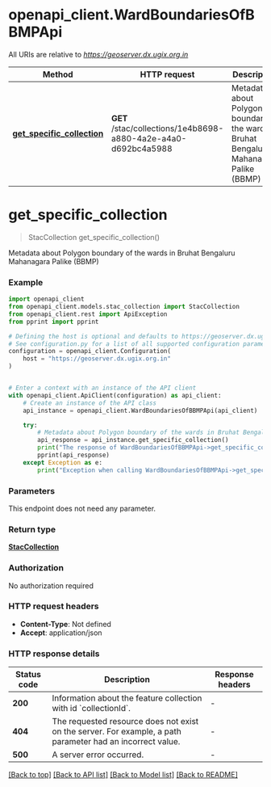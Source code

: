 # openapi_client.WardBoundariesOfBBMPApi

All URIs are relative to *https://geoserver.dx.ugix.org.in*

Method | HTTP request | Description
------------- | ------------- | -------------
[**get_specific_collection**](WardBoundariesOfBBMPApi.md#get_specific_collection) | **GET** /stac/collections/1e4b8698-a880-4a2e-a4a0-d692bc4a5988 | Metadata about Polygon boundary of the wards in Bruhat Bengaluru Mahanagara Palike (BBMP)


# **get_specific_collection**
> StacCollection get_specific_collection()

Metadata about Polygon boundary of the wards in Bruhat Bengaluru Mahanagara Palike (BBMP)

### Example


```python
import openapi_client
from openapi_client.models.stac_collection import StacCollection
from openapi_client.rest import ApiException
from pprint import pprint

# Defining the host is optional and defaults to https://geoserver.dx.ugix.org.in
# See configuration.py for a list of all supported configuration parameters.
configuration = openapi_client.Configuration(
    host = "https://geoserver.dx.ugix.org.in"
)


# Enter a context with an instance of the API client
with openapi_client.ApiClient(configuration) as api_client:
    # Create an instance of the API class
    api_instance = openapi_client.WardBoundariesOfBBMPApi(api_client)

    try:
        # Metadata about Polygon boundary of the wards in Bruhat Bengaluru Mahanagara Palike (BBMP)
        api_response = api_instance.get_specific_collection()
        print("The response of WardBoundariesOfBBMPApi->get_specific_collection:\n")
        pprint(api_response)
    except Exception as e:
        print("Exception when calling WardBoundariesOfBBMPApi->get_specific_collection: %s\n" % e)
```



### Parameters

This endpoint does not need any parameter.

### Return type

[**StacCollection**](StacCollection.md)

### Authorization

No authorization required

### HTTP request headers

 - **Content-Type**: Not defined
 - **Accept**: application/json

### HTTP response details

| Status code | Description | Response headers |
|-------------|-------------|------------------|
**200** | Information about the feature collection with id &#x60;collectionId&#x60;. |  -  |
**404** | The requested resource does not exist on the server. For example, a path parameter had an incorrect value. |  -  |
**500** | A server error occurred. |  -  |

[[Back to top]](#) [[Back to API list]](../README.md#documentation-for-api-endpoints) [[Back to Model list]](../README.md#documentation-for-models) [[Back to README]](../README.md)


